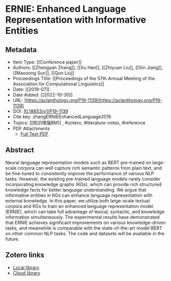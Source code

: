# ERNIE: Enhanced Language Representation with Informative Entities

## Metadata

- Item Type: \[\[Conference paper\]\]
- Authors: \[\[Zhengyan Zhang\]\], \[\[Xu Han\]\], \[\[Zhiyuan Liu\]\], \[\[Xin Jiang\]\], \[\[Maosong Sun\]\], \[\[Qun Liu\]\]
- Proceedings Title: \[\[Proceedings of the 57th Annual Meeting of the Association for Computational Linguistics\]\]
- Date: \[\[2019-07\]\]
- Date Added: \[\[2022-10-30\]\]
- URL: [https://aclanthology.org/P19-1139](https://aclanthology.org/P19-1139)
- DOI: [10.18653/v1/P19-1139](https://doi.org/10.18653/v1/P19-1139)
- Cite key: zhangERNIEEnhancedLanguage2019
- Topics: \[\[知识增强BM\]\]
  , #zotero, #literature-notes, #reference
- PDF Attachments
  - [Full Text PDF](zotero://open-pdf/library/items/AKSGEUL6)

## Abstract

Neural language representation models such as BERT pre-trained on large-scale corpora can well capture rich semantic patterns from plain text, and be fine-tuned to consistently improve the performance of various NLP tasks. However, the existing pre-trained language models rarely consider incorporating knowledge graphs (KGs), which can provide rich structured knowledge facts for better language understanding. We argue that informative entities in KGs can enhance language representation with external knowledge. In this paper, we utilize both large-scale textual corpora and KGs to train an enhanced language representation model (ERNIE), which can take full advantage of lexical, syntactic, and knowledge information simultaneously. The experimental results have demonstrated that ERNIE achieves significant improvements on various knowledge-driven tasks, and meanwhile is comparable with the state-of-the-art model BERT on other common NLP tasks. The code and datasets will be available in the future.

## Zotero links

- [Local library](zotero://select/items/1_WQSZAQXY)
- [Cloud library](http://zotero.org/users/8603990/items/WQSZAQXY)
